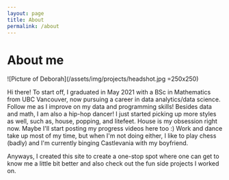 ```yaml
---
layout: page
title: About
permalink: /about
---
```


# About me

![Picture of Deborah](/assets/img/projects/headshot.jpg =250x250)

Hi there! To start off, I graduated in May 2021 with a BSc in Mathematics from UBC Vancouver, now pursuing a career in data analytics/data science. Follow me as I improve on my data and programming skills! Besides data and math, I am also a hip-hop dancer! I just started picking up more styles as well, such as, house, popping, and litefeet. House is my obsession right now. Maybe I'll start posting my progress videos here too :) Work and dance take up most of my time, but when I'm not doing either, I like to play chess (badly) and I'm currently binging Castlevania with my boyfriend.

Anyways, I created this site to create a one-stop spot where one can get to know me a little bit better and also check out the fun side projects I worked on.
